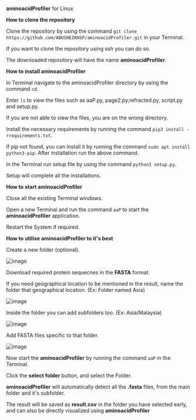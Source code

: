**aminoacidProfiler** for Linux

**How to clone the repository**

Clone the repository by using the command ```git clone https://github.com/ABUSHEIKHSP/aminoacidProfiler.git``` in your Terminal.

If you want to clone the repository using ssh you can do so.

The downloaded repository will have the name **aminoacidProfiler**.


**How to install aminoacidProfiler**

In Terminal navigate to the aminoacidProfiler directory by using the command ``cd``.

Enter ```ls``` to view the files such as aaP.py, page2.py,refracted.py, script.py and setup.py.

If you are not able to view the files, you are on the wrong directory.

Install the necessary requirements by running the command ```pip3 install -rrequirements.txt```.

If pip not found, you can install it by running the command ```sudo apt install python3-pip```. After installation run the above command.

In the Terminal run setup file by using the command ```python3 setup.py```.

Setup will complete all the installations.


**How to start aminoacidProfiler**

Close all the existing Terminal windows.

Open a new Terminal and run the command ```aaP``` to start the **aminoacidProfiler** application.

Restart the System if required.


**How to utilise aminoacidProfiler to it's best**

Create a new folder (optional).

![image](https://user-images.githubusercontent.com/96288958/207559108-48a00852-2abb-43f6-82d2-29548024c2da.png)


Download required protein sequecnes in the **FASTA** format.

If you need geographical location to be mentioned in the result, name the folder that geographical location. (Ex: Folder named Asia)

![image](https://user-images.githubusercontent.com/96288958/207559359-783729de-b02e-42b9-a80d-f32cbaa657b0.png)


Inside the folder you can add subfolders too. (Ex: Asia/Malaysia)

![image](https://user-images.githubusercontent.com/96288958/207559879-a63f6e6b-ddf4-487f-8071-1259bb320c48.png)


Add FASTA files specific to that folder.

![image](https://user-images.githubusercontent.com/96288958/207560448-fb5a3e8f-a0b9-4aad-8ecd-da69b910cf09.png)


Now start the **aminoacidProfiler** by running the command ```aaP``` in the Terminal.

Click the **select folder** button, and select the Folder.

**aminoacidProfiler** will automatically detect all the **.fasta** files, from the main folder and it's subfolder.

The result will be saved as **result.csv** in the folder you have selected early, and can also be directly visualized using **aminoacidProfiler**



